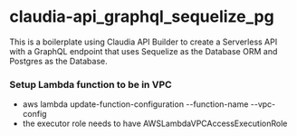# claudia-api_graphql_sequelize_pg
This is a boilerplate using Claudia API Builder to create a Serverless API with a GraphQL endpoint that uses Sequelize as the Database ORM and Postgres as the Database.

### Setup Lambda function to be in VPC
- aws lambda update-function-configuration --function-name <name> --vpc-config <vpc>
- the executor role needs to have AWSLambdaVPCAccessExecutionRole
